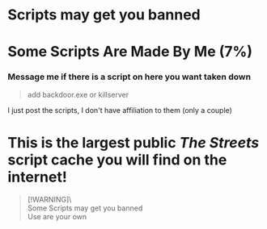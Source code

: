 
# Scripts may get you banned
# Some Scripts Are Made By Me (7%)

### Message me if there is a script on here you want taken down

 > add backdoor.exe or killserver

I just post the scripts, I don't have affiliation to them (only a couple)

# This is the largest public *The Streets* script cache you will find on the internet!

> [!WARNING]\ <br />
 > Some Scripts may get you banned <br />
 > Use are your own <br />

